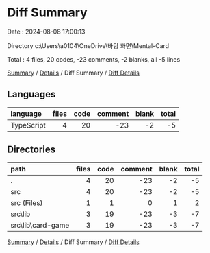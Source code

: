 # Diff Summary

Date : 2024-08-08 17:00:13

Directory c:\\Users\\a0104\\OneDrive\\바탕 화면\\Mental-Card

Total : 4 files,  20 codes, -23 comments, -2 blanks, all -5 lines

[Summary](results.md) / [Details](details.md) / Diff Summary / [Diff Details](diff-details.md)

## Languages
| language | files | code | comment | blank | total |
| :--- | ---: | ---: | ---: | ---: | ---: |
| TypeScript | 4 | 20 | -23 | -2 | -5 |

## Directories
| path | files | code | comment | blank | total |
| :--- | ---: | ---: | ---: | ---: | ---: |
| . | 4 | 20 | -23 | -2 | -5 |
| src | 4 | 20 | -23 | -2 | -5 |
| src (Files) | 1 | 1 | 0 | 1 | 2 |
| src\\lib | 3 | 19 | -23 | -3 | -7 |
| src\\lib\\card-game | 3 | 19 | -23 | -3 | -7 |

[Summary](results.md) / [Details](details.md) / Diff Summary / [Diff Details](diff-details.md)